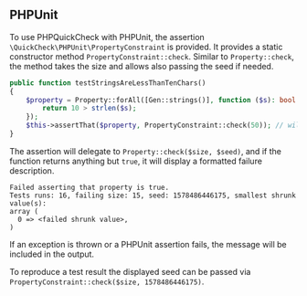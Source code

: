## PHPUnit

To use PHPQuickCheck with PHPUnit, the assertion `\QuickCheck\PHPUnit\PropertyConstraint` is provided.
It provides a static constructor method `PropertyConstraint::check`.
Similar to `Property::check`, the method takes the size and allows also passing the seed if needed.

```php
public function testStringsAreLessThanTenChars()
{
    $property = Property::forAll([Gen::strings()], function ($s): bool {
        return 10 > strlen($s);
    });
    $this->assertThat($property, PropertyConstraint::check(50)); // will fail
}
```

The assertion will delegate to `Property::check($size, $seed)`, and if the function returns anything but `true`, it will display a formatted failure description.

```
Failed asserting that property is true.
Tests runs: 16, failing size: 15, seed: 1578486446175, smallest shrunk value(s):
array (
  0 => <failed shrunk value>,
)
```

If an exception is thrown or a PHPUnit assertion fails, the message will be included in the output.

To reproduce a test result the displayed seed can be passed via `PropertyConstraint::check($size, 1578486446175)`.

